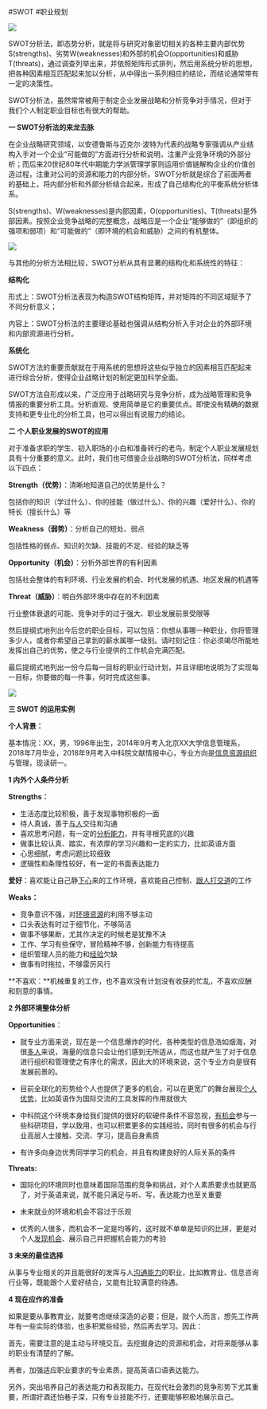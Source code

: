 #SWOT #职业规划

![](https://pic2.zhimg.com/80/v2-da112a06bfc0b26782ebb53244639755_720w.jpg)

SWOT分析法，即态势分析，就是将与研究对象密切相关的各种主要内部优势S(strengths)、劣势W(weaknesses)和外部的机会O(opportunities)和威胁T(threats)，通过调查列举出来，并依照矩阵形式排列，然后用系统分析的思想，把各种因素相互匹配起来加以分析，从中得出一系列相应的结论，而结论通常带有一定的决策性。

  

SWOT分析法，虽然常常被用于制定企业发展战略和分析竞争对手情况，但对于我们个人制定职业目标也有很大的帮助。

  

**一 SWOT分析法的来龙去脉**

  

在企业战略研究领域，以安德鲁斯与迈克尔·波特为代表的战略专家强调从产业结构入手对一个企业“可能做的”方面进行分析和说明，注重产业竞争环境的外部分析；而后来20世纪80年代中期能力学派管理学家则运用价值链解构企业的价值创造过程，注重对公司的资源和能力的内部分析。SWOT分析就是综合了前面两者的基础上，将内部分析和外部分析结合起来，形成了自己结构化的平衡系统分析体系。

  

S(strengths)、W(weaknesses)是内部因素，O(opportunities)、T(threats)是外部因素。按照企业竞争战略的完整概念，战略应是一个企业“能够做的”（即组织的强项和弱项）和“可能做的”（即环境的机会和威胁）之间的有机整体。

  

![](https://pic4.zhimg.com/80/v2-3665f2ef6c9758bad35fa8acca081a43_720w.jpg)

与其他的分析方法相比较，SWOT分析从具有显著的结构化和系统性的特征：

  

**结构化**

形式上：SWOT分析法表现为构造SWOT结构矩阵，并对矩阵的不同区域赋予了不同分析意义；

内容上：SWOT分析法的主要理论基础也强调从结构分析入手对企业的外部环境和内部资源进行分析。

  

**系统化**

SWOT方法的重要贡献就在于用系统的思想将这些似乎独立的因素相互匹配起来进行综合分析，使得企业战略计划的制定更加科学全面。

  

SWOT方法自形成以来，广泛应用于战略研究与竞争分析，成为战略管理和竞争情报的重要分析工具。分析直观、使用简单是它的重要优点。即使没有精确的数据支持和更专业化的分析工具，也可以得出有说服力的结论。

  

**二** **个人职业发展的SWOT的应用**

  

对于准备求职的学生、初入职场的小白和准备转行的老鸟，制定个人职业发展规划具有十分重要的意义。此时，我们也可借鉴企业战略的SWOT分析法，同样考虑以下四点：

  

**Strength（优势）**：清晰地知道自己的优势是什么？

包括你的知识（学过什么）、你的技能（做过什么）、你的兴趣（爱好什么）、你的特长（擅长什么）等

  

**Weakness（弱势）**：分析自己的短处、弱点

包括性格的弱点、知识的欠缺、技能的不足、经验的缺乏等

  

**Opportunity（机会）**：分析外部世界的有利因素

包括社会整体的有利环境、行业发展的机会、时代发展的机遇、地区发展的机遇等

  

**Threat（威胁）**：明白外部环境中存在的不利因素

行业整体衰退的可能、竞争对手的过于强大、职业发展前景受限等

  

然后提纲式地列出今后您的职业目标，可以包括：你想从事哪一种职业，你将管理多少人，或者你希望自己拿到的薪水属哪一级别。请时刻记住：你必须竭尽所能地发挥出自己的优势，使之与行业提供的工作机会完满匹配。

  

最后提纲式地列出一份今后每一目标的职业行动计划，并且详细地说明为了实现每一目标，你要做的每一件事，何时完成这些事。

![](https://pic2.zhimg.com/80/v2-7f719b47e40d446f81c85a2badc734b5_720w.jpg)

  

**三 SWOT 的运用实例**

  

**个人背景：**  
  
基本情况：XX，男，1996年出生，2014年9月考入北京XX大学信息管理系，2018年7月毕业，2018年9月考入中科院文献情报中心，专业方向是[信息资源组织](https://link.zhihu.com/?target=http%3A//www.so.com/s%3Fq%3D%25E4%25BF%25A1%25E6%2581%25AF%25E8%25B5%2584%25E6%25BA%2590%25E7%25BB%2584%25E7%25BB%2587%26ie%3Dutf-8%26src%3Dinternal_wenda_recommend_textn)与管理，现读研一。  
  
**1 内外个人条件分析**  
  
**Strengths：**  
  
* 生活态度比较积极，善于发现事物积极的一面  
* 待人真诚，善于[与人](https://link.zhihu.com/?target=http%3A//www.so.com/s%3Fq%3D%25E4%25B8%258E%25E4%25BA%25BA%26ie%3Dutf-8%26src%3Dinternal_wenda_recommend_textn)交往和沟通  
* 喜欢思考问题，有一定的[分析能力](https://link.zhihu.com/?target=http%3A//www.so.com/s%3Fq%3D%25E5%2588%2586%25E6%259E%2590%25E8%2583%25BD%25E5%258A%259B%26ie%3Dutf-8%26src%3Dinternal_wenda_recommend_textn)，并有寻根究底的兴趣  
* 做事比较认真、踏实，有浓厚的学习兴趣和一定的实力，比如英语方面  
* 心思细腻，考虑问题比较细致  
* 逻辑性和条理性较好，有一定的书面表达能力  
  
**爱好**：喜欢能让自己静[下心](https://link.zhihu.com/?target=http%3A//www.so.com/s%3Fq%3D%25E4%25B8%258B%25E5%25BF%2583%26ie%3Dutf-8%26src%3Dinternal_wenda_recommend_textn)来的工作环境，喜欢能自己控制、[跟人](https://link.zhihu.com/?target=http%3A//www.so.com/s%3Fq%3D%25E8%25B7%259F%25E4%25BA%25BA%26ie%3Dutf-8%26src%3Dinternal_wenda_recommend_textn)[打交道](https://link.zhihu.com/?target=http%3A//www.so.com/s%3Fq%3D%25E6%2589%2593%25E4%25BA%25A4%25E9%2581%2593%26ie%3Dutf-8%26src%3Dinternal_wenda_recommend_textn)的工作  
  
  
**Weaks：**  
  
* 竞争意识不强，对[环境资源](https://link.zhihu.com/?target=http%3A//www.so.com/s%3Fq%3D%25E7%258E%25AF%25E5%25A2%2583%25E8%25B5%2584%25E6%25BA%2590%26ie%3Dutf-8%26src%3Dinternal_wenda_recommend_textn)的利用不够主动  
* 口头表达有时过于细节化，不够简洁  
* 做事不够果断，尤其作决定的时候老是犹豫不决  
* 工作、学习有些保守，冒险精神不够，创新能力有待提高  
* 组织管理人员的能力和[经验](https://link.zhihu.com/?target=http%3A//www.so.com/s%3Fq%3D%25E7%25BB%258F%25E9%25AA%258C%26ie%3Dutf-8%26src%3Dinternal_wenda_recommend_textn)欠缺  
* 做事有时拖拉，不够雷厉风行  
  
**不喜欢：**机械重复的工作，也不喜欢没有计划没有收获的忙乱，不喜欢应酬和刻意的事情。

  
  
**2 外部环境整体分析**

  
**Opportunities**：  
  
* 就专业方面来说，现在是一个信息爆炸的时代，各种类型的信息浩如烟海，对很[多人](https://link.zhihu.com/?target=http%3A//www.so.com/s%3Fq%3D%25E5%25A4%259A%25E4%25BA%25BA%26ie%3Dutf-8%26src%3Dinternal_wenda_recommend_textn)来说，海量的信息只会让他们感到无所适从，而这也就产生了对于信息进行组织和管理使之有序化的需求，因此大的环境来说，这个专业方向是很有发展前景的。

  
* 目前全球化的形势给个人也提供了更多的机会，可以在更宽广的舞台展现[个人优势](https://link.zhihu.com/?target=http%3A//www.so.com/s%3Fq%3D%25E4%25B8%25AA%25E4%25BA%25BA%25E4%25BC%2598%25E5%258A%25BF%26ie%3Dutf-8%26src%3Dinternal_wenda_recommend_textn)，比如英语作为国际交流的工具发挥的作用就很大

  
* 中科院这个环境本身给我们提供的很好的软硬件条件不容忽视，[有机会](https://link.zhihu.com/?target=http%3A//www.so.com/s%3Fq%3D%25E6%259C%2589%25E6%259C%25BA%25E4%25BC%259A%26ie%3Dutf-8%26src%3Dinternal_wenda_recommend_textn)参与一些科研项目，学以致用，也可以积累更多的实践经验，同时有很多的机会与行业高层人士接触、交流、学习，提高自身素质

  
* 有许多向身边优秀同学学习的机会，并且有构建良好的人际关系的条件  
  
**Threats:**  
  
* 国际化的环境同时也意味着国际范围的竞争和挑战，对个人素质要求也就更高了，对于英语来说，就不能只满足与听、写，表达能力也至关重要

  
* 未来就业的环境和机会不容过于乐观

  
* 优秀的人很多，而机会不一定是均等的，这时就不单单是知识的比拼，更是对个人[发现机会](https://link.zhihu.com/?target=http%3A//www.so.com/s%3Fq%3D%25E5%258F%2591%25E7%258E%25B0%25E6%259C%25BA%25E4%25BC%259A%26ie%3Dutf-8%26src%3Dinternal_wenda_recommend_textn)、展示自己并把握机会能力的考验

  

**3 未来的最佳选择**  
  
从事与专业相关的并且能很好的发挥与人[沟通能力](https://link.zhihu.com/?target=http%3A//www.so.com/s%3Fq%3D%25E6%25B2%259F%25E9%2580%259A%25E8%2583%25BD%25E5%258A%259B%26ie%3Dutf-8%26src%3Dinternal_wenda_recommend_textn)的职业，比如教育业、信息咨询行业等，既能跟个人爱好结合，又能有比较满意的待遇。

  
  
**4 现在应作的准备**  
  
如果是要从事教育业，就要考虑继续深造的必要；但是，就个人而言，想先工作两年有一些实际的体验，也多积累些经验，然后再去学习。因此：  
  
首先，需要注意的是主动与环境交互。去挖掘身边的资源和机会，对将来能够从事的职业有清楚的了解。  
  
再者，加强适应职业要求的专业素质，提高英语口语表达能力。  
  
另外，突出培养自己的表达能力和表现能力。在现代社会激烈的竞争形势下尤其重要，所谓好酒还怕巷子深，只有专业技能不行，还要能够积极地展示自己。